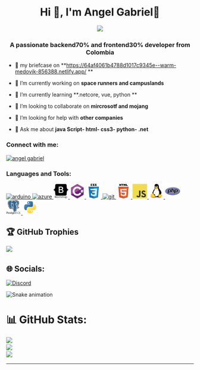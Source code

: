 <h1 align="center"> Hi 👋, I'm Angel Gabriel💯</h1>
<div id="header" align="center">
<img src="https://media.giphy.com/media/RbDKaczqWovIugyJmW/giphy.gif" style="width: 200px;">
</div>






<h3 align="center">A passionate backend70% and frontend30% developer from Colombia</h3>

- 👀 my briefcase on **https://64af4061b4788d1017c9345e--warm-medovik-856388.netlify.app/ **

- 🔭 I’m currently working on **space runners and campuslands**

- 🌱 I’m currently learning **.netcore, vue, python **

- 👯 I’m looking to collaborate on **mircrosotf and mojang**

- 🤝 I’m looking for help with **other companies**

- 💬 Ask me about **java Script- html- css3- python- .net**

<h3 align="left">Connect with me:</h3>
<p align="left">
<a href="https://www.linkedin.com/in/angel-gabriel-ortega-a6500a273/" target="blank"><img align="center" src="https://raw.githubusercontent.com/rahuldkjain/github-profile-readme-generator/master/src/images/icons/Social/linked-in-alt.svg" alt="angel gabriel" height="30" width="40" /></a>
</p>

<h3 align="left">Languages and Tools:</h3>
<p align="left"> <a href="https://www.arduino.cc/" target="_blank" rel="noreferrer"> <img src="https://cdn.worldvectorlogo.com/logos/arduino-1.svg" alt="arduino" width="40" height="40"/> </a> <a href="https://azure.microsoft.com/en-in/" target="_blank" rel="noreferrer"> <img src="https://www.vectorlogo.zone/logos/microsoft_azure/microsoft_azure-icon.svg" alt="azure" width="40" height="40"/> </a> <a href="https://getbootstrap.com" target="_blank" rel="noreferrer"> <img src="https://raw.githubusercontent.com/devicons/devicon/master/icons/bootstrap/bootstrap-plain-wordmark.svg" alt="bootstrap" width="40" height="40"/> </a> <a href="https://www.w3schools.com/cs/" target="_blank" rel="noreferrer"> <img src="https://raw.githubusercontent.com/devicons/devicon/master/icons/csharp/csharp-original.svg" alt="csharp" width="40" height="40"/> </a> <a href="https://www.w3schools.com/css/" target="_blank" rel="noreferrer"> <img src="https://raw.githubusercontent.com/devicons/devicon/master/icons/css3/css3-original-wordmark.svg" alt="css3" width="40" height="40"/> </a> <a href="https://git-scm.com/" target="_blank" rel="noreferrer"> <img src="https://www.vectorlogo.zone/logos/git-scm/git-scm-icon.svg" alt="git" width="40" height="40"/> </a> <a href="https://www.w3.org/html/" target="_blank" rel="noreferrer"> <img src="https://raw.githubusercontent.com/devicons/devicon/master/icons/html5/html5-original-wordmark.svg" alt="html5" width="40" height="40"/> </a> <a href="https://developer.mozilla.org/en-US/docs/Web/JavaScript" target="_blank" rel="noreferrer"> <img src="https://raw.githubusercontent.com/devicons/devicon/master/icons/javascript/javascript-original.svg" alt="javascript" width="40" height="40"/> </a> <a href="https://www.linux.org/" target="_blank" rel="noreferrer"> <img src="https://raw.githubusercontent.com/devicons/devicon/master/icons/linux/linux-original.svg" alt="linux" width="40" height="40"/> </a>   <a href="https://www.php.net" target="_blank" rel="noreferrer"> <img src="https://raw.githubusercontent.com/devicons/devicon/master/icons/php/php-original.svg" alt="php" width="40" height="40"/> </a> <a href="https://www.postgresql.org" target="_blank" rel="noreferrer"> <img src="https://raw.githubusercontent.com/devicons/devicon/master/icons/postgresql/postgresql-original-wordmark.svg" alt="postgresql" width="40" height="40"/> </a> <a href="https://www.python.org" target="_blank" rel="noreferrer"> <img src="https://raw.githubusercontent.com/devicons/devicon/master/icons/python/python-original.svg" alt="python" width="40" height="40"/> </a>  </p>


## 🏆 GitHub Trophies
![](https://github-profile-trophy.vercel.app/?username=Angel-Iso&theme=radical&no-frame=false&no-bg=true&margin-w=4)


## 🌐 Socials:
[![Discord](https://img.shields.io/badge/Discord-%237289DA.svg?logo=discord&logoColor=white)](https://discord.gg/einyel_374) 



<img src="https://raw.githubusercontent.com/Angel-ISO/Angel-ISO/output/snake.svg" alt="Snake animation" />





# 📊 GitHub Stats:
![](https://github-readme-stats.vercel.app/api?username=Angel-Iso&theme=highcontrast&hide_border=false&include_all_commits=false&count_private=false)<br/>
![](https://github-readme-streak-stats.herokuapp.com/?user=Angel-Iso&theme=highcontrast&hide_border=false)<br/>
![](https://github-readme-stats.vercel.app/api/top-langs/?username=Angel-Iso&theme=highcontrast&hide_border=false&include_all_commits=false&count_private=false&layout=compact)



<!-- Proudly created with GPRM ( https://gprm.itsvg.in ) -->

---
















